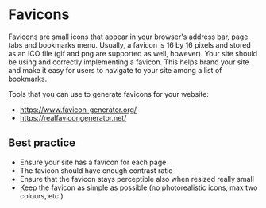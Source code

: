 # Favicons

Favicons are small icons that appear in your browser's address bar, page tabs and bookmarks menu.
Usually, a favicon is 16 by 16 pixels and stored as an ICO file (gif and png are supported as well, however).
Your site should be using and correctly implementing a favicon.
This helps brand your site and make it easy for users to navigate to your site among a list of bookmarks.

Tools that you can use to generate favicons for your website:

* <https://www.favicon-generator.org/>
* <https://realfavicongenerator.net/>

## Best practice

* Ensure your site has a favicon for each page
* The favicon should have enough contrast ratio
* Ensure that the favicon stays perceptible also when resized really small
* Keep the favicon as simple as possible (no photorealistic icons, max two colours, etc.)
